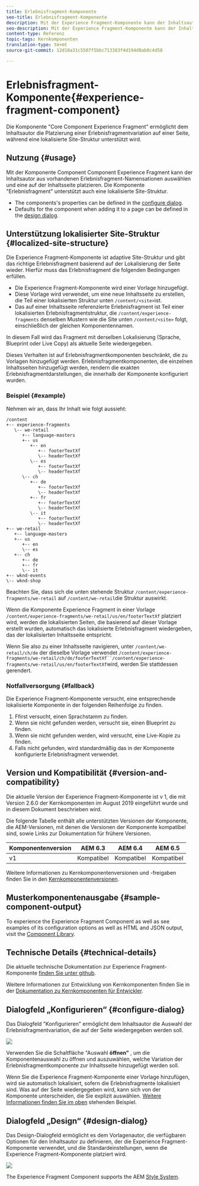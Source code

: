 ```yaml
---
title: Erlebnisfragment-Komponente
seo-title: Erlebnisfragment-Komponente
description: Mit der Experience Fragment-Komponente kann der Inhaltsautor einer Seite eine Erlebnisfragmentvariation hinzufügen.
seo-description: Mit der Experience Fragment-Komponente kann der Inhaltsautor einer Seite eine Erlebnisfragmentvariation hinzufügen.
content-type: Referenz
topic-tags: Kernkomponenten
translation-type: tm+mt
source-git-commit: 12d18a31c5507f5bbc713383f4d194d8ab8c4d58

---
```



# Erlebnisfragment-Komponente{#experience-fragment-component}

Die Komponente "Core Component Experience Fragment" ermöglicht dem Inhaltsautor die Platzierung einer Erlebnisfragmentvariation auf einer Seite, während eine lokalisierte Site-Struktur unterstützt wird.

## Nutzung {#usage}

Mit der Komponente Component Component Experience Fragment kann der Inhaltsautor aus vorhandenen Erlebnisfragment-Namensationen auswählen und eine auf der Inhaltsseite platzieren. Die Komponente "Erlebnisfragment" unterstützt auch eine lokalisierte Site-Struktur.

* The components's properties can be defined in the [configure dialog](#configure-dialog).
* Defaults for the component when adding it to a page can be defined in the [design dialog](#design-dialog).

## Unterstützung lokalisierter Site-Struktur {#localized-site-structure}

Die Experience Fragment-Komponente ist adaptive Site-Struktur und gibt das richtige Erlebnisfragment basierend auf der Lokalisierung der Seite wieder. Hierfür muss das Erlebnisfragment die folgenden Bedingungen erfüllen.

* Die Experience Fragment-Komponente wird einer Vorlage hinzugefügt.
* Diese Vorlage wird verwendet, um eine neue Inhaltsseite zu erstellen, die Teil einer lokalisierten Struktur unten `/content/<site>`ist.
* Das auf einer Inhaltsseite referenzierte Erlebnisfragment ist Teil einer lokalisierten Erlebnisfragmentstruktur, die `/content/experience-fragments` denselben Mustern wie die Site unten `/content/<site>` folgt, einschließlich der gleichen Komponentennamen.

In diesem Fall wird das Fragment mit derselben Lokalisierung (Sprache, Blueprint oder Live Copy) als aktuelle Seite wiedergegeben.

Dieses Verhalten ist auf Erlebnisfragmentkomponenten beschränkt, die zu Vorlagen hinzugefügt werden. Erlebnisfragmentkomponenten, die einzelnen Inhaltsseiten hinzugefügt werden, rendern die exakten Erlebnisfragmentdarstellungen, die innerhalb der Komponente konfiguriert wurden.

### Beispiel {#example}

Nehmen wir an, dass Ihr Inhalt wie folgt aussieht:

```
/content
+-- experience-fragments
   \-- we-retail
      +-- language-masters
      +-- us
         +-- en
            +-- footerTextXf
            \-- headerTextXf
         \-- es
            +-- footerTextXf
            \-- headerTextXf
      \-- ch
         +-- de
            +-- footerTextXf
            \-- headerTextXf
         +-- fr
            +-- footerTextXf
            \-- headerTextXf
         \-- it
            +-- footerTextXf
            \-- headerTextXf
+-- we-retail
   +-- language-masters
   +-- us
      +-- en
      \-- es
   +-- ch
      +-- de
      +-- fr
      \-- it
+-- wknd-events
\-- wknd-shop
```

Beachten Sie, dass sich die unten stehende Struktur `/content/experience-fragments/we-retail` auf `/content/we-retail`die Struktur auswirkt.

Wenn die Komponente Experience Fragment in einer Vorlage `/content/experience-fragments/we-retail/us/en/footerTextXf` platziert wird, werden die lokalisierten Seiten, die basierend auf dieser Vorlage erstellt wurden, automatisch das lokalisierte Erlebnisfragment wiedergeben, das der lokalisierten Inhaltsseite entspricht.

Wenn Sie also zu einer Inhaltsseite navigieren, unter `/content/we-retail/ch/de` der dieselbe Vorlage verwendet `/content/experience-fragments/we-retail/ch/de/footerTextXf``/content/experience-fragments/we-retail/us/en/footerTextXf`wird, werden Sie stattdessen gerendert.

### Notfallversorgung {#fallback}

Die Experience Fragment-Komponente versucht, eine entsprechende lokalisierte Komponente in der folgenden Reihenfolge zu finden.

1. Ffirst versucht, einen Sprachstamm zu finden.
1. Wenn sie nicht gefunden werden, versucht sie, einen Blueprint zu finden.
1. Wenn sie nicht gefunden werden, wird versucht, eine Live-Kopie zu finden.
1. Falls nicht gefunden, wird standardmäßig das in der Komponente konfigurierte Erlebnisfragment verwendet.

## Version und Kompatibilität {#version-and-compatibility}

Die aktuelle Version der Experience Fragment-Komponente ist v 1, die mit Version 2.6.0 der Kernkomponenten im August 2019 eingeführt wurde und in diesem Dokument beschrieben wird.

Die folgende Tabelle enthält alle unterstützten Versionen der Komponente, die AEM-Versionen, mit denen die Versionen der Komponente kompatibel sind, sowie Links zur Dokumentation für frühere Versionen.

| Komponentenversion | AEM 6.3 | AEM 6.4 | AEM 6.5 |
|--- |--- |--- |---|
| v1 | Kompatibel | Kompatibel | Kompatibel |

Weitere Informationen zu Kernkomponentenversionen und -freigaben finden Sie in den [Kernkomponentenversionen](versions.md).

## Musterkomponentenausgabe {#sample-component-output}

To experience the Experience Fragment Component as well as see examples of its configuration options as well as HTML and JSON output, visit the [Component Library](http://opensource.adobe.com/aem-core-wcm-components/library/experience-fragment.html).

## Technische Details {#technical-details}

Die aktuelle technische Dokumentation zur Experience Fragment-Komponente [finden Sie unter github](https://github.com/adobe/aem-core-wcm-components/tree/master/content/src/content/jcr_root/apps/core/wcm/components/experience-fragment/v1/experience-fragment).

Weitere Informationen zur Entwicklung von Kernkomponenten finden Sie in der [Dokumentation zu Kernkomponenten für Entwickler](developing.md).

## Dialogfeld „Konfigurieren“ {#configure-dialog}

Das Dialogfeld "Konfigurieren" ermöglicht dem Inhaltsautor die Auswahl der Erlebnisfragmentvariation, die auf der Seite wiedergegeben werden soll.

![](assets/screen-shot-2019-08-23-10.49.21.png)

Verwenden Sie die Schaltfläche "Auswahl **öffnen"** , um die Komponentenauswahl zu öffnen und auszuwählen, welche Variation der Erlebnisfragmentkomponente zur Inhaltsseite hinzugefügt werden soll.

Wenn Sie die Experience Fragment-Komponente einer Vorlage hinzufügen, wird sie automatisch lokalisiert, sofern die Erlebnisfragmente lokalisiert sind. Was auf der Seite wiedergegeben wird, kann sich von der Komponente unterscheiden, die Sie explizit auswählen. [Weitere Informationen finden Sie im oben](#example) stehenden Beispiel.

## Dialogfeld „Design“ {#design-dialog}

Das Design-Dialogfeld ermöglicht es dem Vorlagenautor, die verfügbaren Optionen für den Inhaltsautor zu definieren, der die Experience Fragment-Komponente verwendet, und die Standardeinstellungen, wenn die Experience Fragment-Komponente platziert wird.

![](assets/screen-shot-2019-08-23-10.48.36.png)

The Experience Fragment Component supports the AEM [Style System](authoring.md#component-styling).
